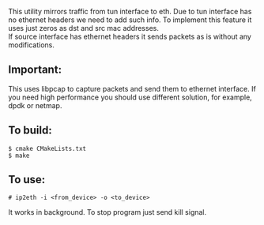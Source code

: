This utility mirrors traffic from tun interface to eth. Due to tun interface has no ethernet headers we need to add such info. To implement this feature it uses just zeros as dst and src mac addresses.  
If source interface has ethernet headers it sends packets as is without any modifications.  
## Important:
This uses libpcap to capture packets and send them to ethernet interface. If you need high performance you should use different solution, for example, dpdk or netmap.

## To build:
```
$ cmake CMakeLists.txt
$ make
```
## To use:
```
# ip2eth -i <from_device> -o <to_device>  
```
It works in background. To stop program just send kill signal.
